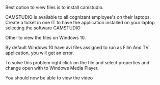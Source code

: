 
Best option to view files is to install camstudio. 

CAMSTUDIO is available to all cognizant employee's on their laptops.
Create a ticket in one IT to have the application installed on your laptop selecting the software CAMSTUDIO


Other to view the files on Windows 10.

By default Windows 10 have avi files assigned to run as Film And TV application, you will get an error.

To solve this problem right click on the file and select properties and change open with to Windows Media Player.

You should now be able to view the video




